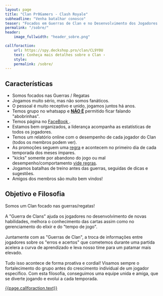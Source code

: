 ```yaml
---
layout: page
title: "Clan Pr0Gamers - Clash Royale"
subheadline: "Venha batalhar conosco"
teaser: "Focados em Guerras de Clan e no Desenvolvimento dos Jogadores."
permalink: "/sobre/"
header:
    image_fullwidth: "header_sobre.png"

callforaction:
    url: https://spy.deckshop.pro/clan/CL9Y0U
    text: Conheça mais detalhes sobre o Clan ›
    style:
    permalink: /sobre/    
---
```


## Características

* Somos focados nas Guerras / Regatas
* Jogamos muito sério, mas não somos fanáticos.
* O pessoal é muito receptivo e unido, jogamos juntos há anos.
* Temos grupo no whatsapp e <u><strong>NÃO É</strong></u> permitido ficar falando "abobrinhas".
* Temos página no <a href="http://facebook.com.br/pr0gamers" target="_blank"> FaceBook </a>.
* Estamos bem organizados, a liderança acompanha as estatísticas de todos os jogadores.
* Temos um relatório online com o desempenho de cada jogador do Clan (todos os membros podem ver).
* As promoções seguem uma <a href="{{ site.url }}{{ site.baseurl }}/regras/">regra</a> e acontecem no primeiro dia de cada temporada dos meses ímpares.
* "kicks" somente por abandono do jogo ou mal desempenho/comportamento <a href="{{ site.url }}{{ site.baseurl }}/regras/"> vide regras</a>.
* Jogamos batalhas de treino antes das guerras, seguidas de dicas e sugestões.
* Amigos dos membros são muito bem vindos!

## Objetivo e Filosofia
Somos um Clan focado nas guerras/regatas! <br><br>
A "Guerra de Clans" ajuda os jogadores no desenvolvimento de novas habilidades, melhora o conhecimento das cartas assim como no gerenciamento do elixir e do "tempo de jogo". <br><br>
Juntamente com as "Guerras de Clan", a troca de informações entre jogadores sobre os "erros e acertos" que cometemos durante uma partida acelera a curva de aprendizado e leva nosso time para um patamar mais elevado.<br><br>
Tudo isso acontece de forma proativa e cordial! Visamos sempre o fortalecimento do grupo antes do crescimento individual de um jogador específico. Com esta filosofia, conseguimos uma equipe unida e amiga, que se diverte jogando e evolui a cada temporada.

<div class="row t60 b60">
    <div class="small-12 text-center columns">
        <a class="button large radius {{ page.callforaction.style }}" href="{{page.callforaction.url}}" target="_blank">{{page.callforaction.text}}</a>
    </div><!-- /.small-12.columns -->
</div><!-- /.row -->
